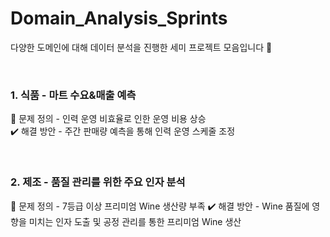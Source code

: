 # Domain_Analysis_Sprints
다양한 도메인에 대해 데이터 분석을 진행한 세미 프로젝트 모음입니다 🐳

<br>

### 1. 식품 - 마트 수요&매출 예측
🔎 문제 정의 - 인력 운영 비효율로 인한 운영 비용 상승 <br>
✔️ 해결 방안 - 주간 판매량 예측을 통해 인력 운영 스케줄 조정

<br>

### 2. 제조 - 품질 관리를 위한 주요 인자 분석
🔎 문제 정의 - 7등급 이상 프리미엄 Wine 생산량 부족
✔️ 해결 방안 - Wine 품질에 영향을 미치는 인자 도출 및 공정 관리를 통한 프리미엄 Wine 생산
